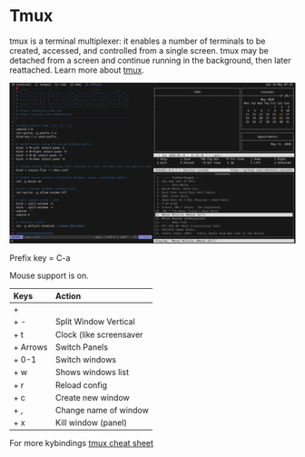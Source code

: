 # Tmux

tmux is a terminal multiplexer: it enables a number of terminals to be created, accessed, and controlled from a single screen. tmux may be detached from a screen and continue running in the background, then later reattached. Learn more about [tmux](https://github.com/tmux/tmux).

![tmux - darknesscode](https://github.com/codedarkness/tmux/blob/master/config-files/tmux.png)

Prefix key = C-a

Mouse support is on.

| Keys		 | Action		   |
| :------------- | :---------------------- |
| <C-a> + |      | Split Window Horizontal |
| <C-a> + -      | Split Window Vertical   |
| <C-a> + t      | Clock (like screensaver |
| <Alt> + Arrows | Switch Panels           |
| <C-a> + 0-1    | Switch windows          |
| <C-a> + w      | Shows windows list      |
| <C-a> + r      | Reload config           |
| <C-a> + c      | Create new window       |
| <C-a> + ,      | Change name of window   |
| <C-a> + x	 | Kill window (panel)	   |

For more kybindings [tmux cheat sheet](https://tmuxcheatsheet.com/)
